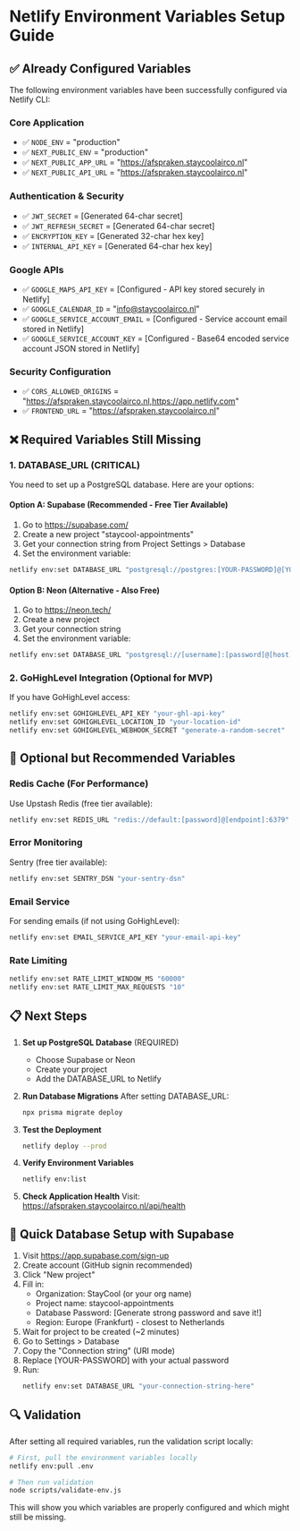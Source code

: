 # Netlify Environment Variables Setup Guide

## ✅ Already Configured Variables

The following environment variables have been successfully configured via Netlify CLI:

### Core Application
- ✅ `NODE_ENV` = "production"
- ✅ `NEXT_PUBLIC_ENV` = "production"
- ✅ `NEXT_PUBLIC_APP_URL` = "https://afspraken.staycoolairco.nl"
- ✅ `NEXT_PUBLIC_API_URL` = "https://afspraken.staycoolairco.nl"

### Authentication & Security
- ✅ `JWT_SECRET` = [Generated 64-char secret]
- ✅ `JWT_REFRESH_SECRET` = [Generated 64-char secret]
- ✅ `ENCRYPTION_KEY` = [Generated 32-char hex key]
- ✅ `INTERNAL_API_KEY` = [Generated 64-char hex key]

### Google APIs
- ✅ `GOOGLE_MAPS_API_KEY` = [Configured - API key stored securely in Netlify]
- ✅ `GOOGLE_CALENDAR_ID` = "info@staycoolairco.nl"
- ✅ `GOOGLE_SERVICE_ACCOUNT_EMAIL` = [Configured - Service account email stored in Netlify]
- ✅ `GOOGLE_SERVICE_ACCOUNT_KEY` = [Configured - Base64 encoded service account JSON stored in Netlify]

### Security Configuration
- ✅ `CORS_ALLOWED_ORIGINS` = "https://afspraken.staycoolairco.nl,https://app.netlify.com"
- ✅ `FRONTEND_URL` = "https://afspraken.staycoolairco.nl"

## ❌ Required Variables Still Missing

### 1. DATABASE_URL (CRITICAL)
You need to set up a PostgreSQL database. Here are your options:

#### Option A: Supabase (Recommended - Free Tier Available)
1. Go to https://supabase.com/
2. Create a new project "staycool-appointments"
3. Get your connection string from Project Settings > Database
4. Set the environment variable:
```bash
netlify env:set DATABASE_URL "postgresql://postgres:[YOUR-PASSWORD]@[YOUR-PROJECT-REF].supabase.co:5432/postgres"
```

#### Option B: Neon (Alternative - Also Free)
1. Go to https://neon.tech/
2. Create a new project
3. Get your connection string
4. Set the environment variable:
```bash
netlify env:set DATABASE_URL "postgresql://[username]:[password]@[host]/[database]?sslmode=require"
```

### 2. GoHighLevel Integration (Optional for MVP)
If you have GoHighLevel access:
```bash
netlify env:set GOHIGHLEVEL_API_KEY "your-ghl-api-key"
netlify env:set GOHIGHLEVEL_LOCATION_ID "your-location-id"
netlify env:set GOHIGHLEVEL_WEBHOOK_SECRET "generate-a-random-secret"
```

## 🔧 Optional but Recommended Variables

### Redis Cache (For Performance)
Use Upstash Redis (free tier available):
```bash
netlify env:set REDIS_URL "redis://default:[password]@[endpoint]:6379"
```

### Error Monitoring
Sentry (free tier available):
```bash
netlify env:set SENTRY_DSN "your-sentry-dsn"
```

### Email Service
For sending emails (if not using GoHighLevel):
```bash
netlify env:set EMAIL_SERVICE_API_KEY "your-email-api-key"
```

### Rate Limiting
```bash
netlify env:set RATE_LIMIT_WINDOW_MS "60000"
netlify env:set RATE_LIMIT_MAX_REQUESTS "10"
```

## 📋 Next Steps

1. **Set up PostgreSQL Database** (REQUIRED)
   - Choose Supabase or Neon
   - Create your project
   - Add the DATABASE_URL to Netlify

2. **Run Database Migrations**
   After setting DATABASE_URL:
   ```bash
   npx prisma migrate deploy
   ```

3. **Test the Deployment**
   ```bash
   netlify deploy --prod
   ```

4. **Verify Environment Variables**
   ```bash
   netlify env:list
   ```

5. **Check Application Health**
   Visit: https://afspraken.staycoolairco.nl/api/health

## 🚀 Quick Database Setup with Supabase

1. Visit https://app.supabase.com/sign-up
2. Create account (GitHub signin recommended)
3. Click "New project"
4. Fill in:
   - Organization: StayCool (or your org name)
   - Project name: staycool-appointments
   - Database Password: [Generate strong password and save it!]
   - Region: Europe (Frankfurt) - closest to Netherlands
5. Wait for project to be created (~2 minutes)
6. Go to Settings > Database
7. Copy the "Connection string" (URI mode)
8. Replace [YOUR-PASSWORD] with your actual password
9. Run:
   ```bash
   netlify env:set DATABASE_URL "your-connection-string-here"
   ```

## 🔍 Validation

After setting all required variables, run the validation script locally:
```bash
# First, pull the environment variables locally
netlify env:pull .env

# Then run validation
node scripts/validate-env.js
```

This will show you which variables are properly configured and which might still be missing.